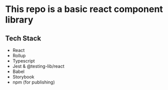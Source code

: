 # This repo is a basic react component library

## Tech Stack

- React
- Rollup
- Typescript
- Jest & @testing-lib/react
- Babel
- Storybook
- npm (for publishing)
  

